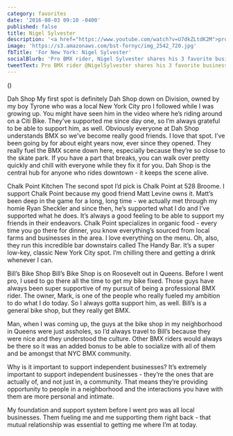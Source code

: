 ```yaml
---
category: favorites
date: '2016-08-03 09:10 -0400'
published: false
title: Nigel Sylvester
description: '<a href="https://www.youtube.com/watch?v=U7dkZLtdK2M">pro BMX rider</a>'
image: 'https://s3.amazonaws.com/bst-fornyc/img_2542_720.jpg'
fbTitle: 'For New York: Nigel Sylvester'
socialBlurb: 'Pro BMX rider, Nigel Sylvester shares his 3 favorite businesses in NYC.'
tweetText: Pro BMX rider @NigelSylvester shares his 3 favorite businesses in NYC
---
```

 ()

Dah Shop
My first spot is definitely Dah Shop down on Division, owned by my boy Tyrone who was a local New York City pro I followed while I was growing up. You might have seen him in the video where he’s riding around on a Citi Bike. They’ve supported me since day one, so I’m always grateful to be able to support him, as well. Obviously everyone at Dah Shop understands BMX so we’ve become really good friends. I love that spot. I’ve been going by for about eight years now, ever since they opened. They really fuel the BMX scene down here, especially because they’re so close to the skate park. If you have a part that breaks, you can walk over pretty quickly and chill with everyone while they fix it for you. Dah Shop is the central hub for anyone who rides downtown - it keeps the scene alive.

Chalk Point Kitchen
The second spot I’d pick is Chalk Point at 528 Broome. I support Chalk Point because my good friend Matt Levine owns it. Matt’s been deep in the game for a long, long time - we actually met through my homie Ryan Sheckler and since then, he’s supported what I do and I’ve supported what he does. It’s always a good feeling to be able to support my friends in their endeavors. Chalk Point specializes in organic food - every time you go there for dinner, you know everything’s sourced from local farms and businesses in the area. I love everything on the menu. Oh, also, they run this incredible bar downstairs called The Handy Bar. It’s a super low-key, classic New York City spot. I’m chilling there and getting a drink whenever I can. 

Bill’s Bike Shop
Bill’s Bike Shop is on Roosevelt out in Queens. Before I went pro, I used to go there all the time to get my bike fixed. Those guys have always been super supportive of my pursuit of being a professional BMX rider. The owner, Mark, is one of the people who really fueled my ambition to do what I do today. So I always gotta support him, as well. Bill’s is a general bike shop, but they really get BMX. 

Man, when I was coming up, the guys at the bike shop in my neighborhood in Queens were just assholes, so I’d always travel to Bill’s because they were nice and they understood the culture. Other BMX riders would always be there so it was an added bonus to be able to socialize with all of them and be amongst that NYC BMX community. 

Why is it important to support independent businesses?
It’s extremely important to support independent businesses - they’re the ones that are actually of, and not just in, a community. That means they’re providing opportunity to people in a neighborhood and the interactions you have with them are more personal and intimate.

My foundation and support system before I went pro was all local businesses. Them fueling me and me supporting them right back - that mutual relationship was essential to getting me where I’m at today.  
